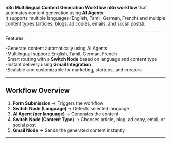 **n8n Multilingual Content Generation Workflow**
**n8n workflow** that automates content generation using **AI Agents**.  
It supports multiple languages (English, Tamil, German, French) and multiple content types (articles, blogs, ad copies, emails, and social posts).  

---

Features
   
   -Generate content automatically using AI Agents  
   -Multilingual support: English, Tamil, German, French  
   -Smart routing with a **Switch Node** based on language and content type  
   -Instant delivery using **Gmail Integration**  
   -Scalable and customizable for marketing, startups, and creators  

---

## Workflow Overview
1. **Form Submission** → Triggers the workflow  
2. **Switch Node (Language)** → Detects selected language  
3. **AI Agent (per language)** → Generates the content  
4. **Switch Node (Content Type)** → Chooses article, blog, ad copy, email, or social post  
5. **Gmail Node** → Sends the generated content instantly  

---

